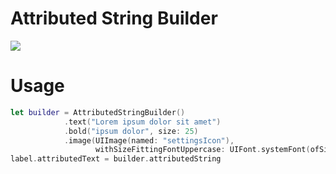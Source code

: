 # Attributed String Builder

<img src="https://i.imgur.com/QYZe1lP.png">

# Usage

```swift
let builder = AttributedStringBuilder()
            .text("Lorem ipsum dolor sit amet")
            .bold("ipsum dolor", size: 25)
            .image(UIImage(named: "settingsIcon"),
                   withSizeFittingFontUppercase: UIFont.systemFont(ofSize: 25))
label.attributedText = builder.attributedString
```
